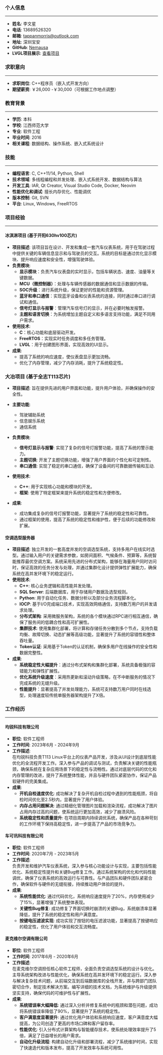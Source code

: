 ### 个人信息
--------------------------
- **姓名**: 李文星
- **电话**: 13689526320 
- **邮箱**: tappanmorris@outlook.com 
- **地址**: 深圳宝安
- **GitHub**: [Nemausa](https://github.com/Nemausa)
- **LVGL项目展示**: [查看项目](https://github.com/Nemausa/resume/blob/master/lvgl_project_introduction.md)

### 求职意向
--------------------------
- **求职岗位**: C++程序员（嵌入式开发方向）
- **期望薪资**: ￥26,000 -￥30,000（可根据工作地点调整）

### 教育背景
--------------------------
- **学历**: 本科
- **学校**: 江西师范大学
- **专业**: 软件工程
- **毕业时间**: 2016
- **相关课程**: 数据结构、操作系统、嵌入式系统设计

### 技能
--------------------------
- **编程语言**: C, C++11/14, Python, Shell
- **技术领域**: 多线程编程和并发处理、嵌入式系统开发、数据结构与算法
- **开发工具**: IAR, Qt Creator, Visual Studio Code, Docker, Neovim
- **性能优化和调试**: 擅长内存优化、性能调优
- **版本控制**: Git, SVN
- **平台**: Linux, Windows, FreeRTOS

### 项目经验
--------------------------

#### 冰淇淋项目 (基于开阳630hv100芯片)
- **项目描述**: 该项目旨在设计、开发和集成一套汽车仪表系统，用于在驾驶过程中提供关键的车辆信息显示和与驾驶员的交互。系统的目标是通过优化显示模块、提升响应速度和安全性，增强驾驶体验。
- **负责模块**:
  - **显示模块**：负责汽车仪表盘的实时显示，包括车辆状态、速度、油量等关键数据。
  - **MCU（微控制器）**：处理与车辆传感器的数据通信和显示数据的传输。
  - **SOC升级**：进行系统升级，保证更好的性能和资源管理。
  - **蓝牙和串口通信**：实现蓝牙设备和仪表系统的连接，同时通过串口进行调试和通信。
  - **信号灯显示与报警**：管理汽车信号灯的显示，并在必要时触发报警。
  - **主题和语言切换**：为系统增加主题自定义和多语言支持功能，满足不同用户需求。
- **使用技术**:
  - **C**：核心功能和底层驱动开发。
  - **FreeRTOS**：实现实时任务调度和多任务管理。
  - **LVGL**：用于创建图形界面，实现高效的UI显示。
- **成果**: 
  - 提高了系统的响应速度，使仪表盘显示更加流畅。
  - 优化了内存管理，减少了内存消耗，提升了系统稳定性。


### 大冶项目 (基于全志T113芯片)

- **项目描述**: 旨在提供先进的用户界面和功能，提升用户体验，并确保操作的安全性。

- **主要功能**:
  - 驾驶辅助系统
  - 信息娱乐系统
  - 通信系统

- **负责模块**:
  - **信号灯显示与报警**: 实现了复杂的信号灯报警功能，提高了系统的警示能力。
  - **主题切换**: 开发了主题切换功能，增强了用户界面的个性化和可定制性。
  - **串口通信**: 实现了稳定的串口通信，确保了设备间的可靠数据传输和互动.

- **使用技术**:
  - **C++**: 用于实现核心功能和模块的开发。
  - **框架**: 使用了特定框架来提升系统的稳定性和方便修改。

- **成果**:
  - 成功集成复杂的信号灯报警功能，显著提升了系统的稳定性和可靠性。
  - 通过框架的使用，提高了系统的稳定性和维护性，便于后续的功能修改和扩展。


#### 空调选型服务器
- **项目描述**: 独立开发的一套高度并发的空调选型系统，支持多用户在线实时选型。通过输入用户的关键需求参数，如房间面积、气候条件、预算等，系统智能推荐最优空调方案。系统采用先进的分布式架构，能够在海量用户同时访问时，保证高效的任务分发与处理，并通过集群化设计提供弹性扩展能力，确保系统在高并发环境下的稳定运行。
- **使用技术**:
  - **C++**: 核心业务逻辑和高性能并发处理。
  - **SQL Server**: 后端数据库，用于存储用户数据及选型规则。
  - **Python**: 用于自动化任务、数据分析以及部分业务流程脚本化。
  - **IOCP**: 基于I/O完成端口技术，实现高效网络通信，支持数万用户的并发请求处理。
  - **分布式架构**: 采用微服务架构，系统的各个模块通过RPC进行相互通信，确保了服务间的低耦合性和高可扩展性。
  - **集群技术**: 使用集群化部署，将计算和存储任务分散到多个节点，支持负载均衡、故障切换、动态扩展等高级功能，显著提升了系统的容错性和整体吞吐量。
  - **Token认证**: 采用基于Token的认证机制，确保多用户在线操作的安全性和数据完整性。
- **成果**:
  - **系统稳定性大幅提升**：通过分布式架构和集群化部署，系统具备极强的容错能力和弹性扩展性。
  - **优化系统升级速度**：采用热更新和滚动升级策略，在不中断服务的情况下完成系统的无缝升级。
  - **性能提升**：显著提高了并发处理能力，系统可支持数万用户同时在线选型，处理速度较传统单服务器架构提升了X倍。


### 工作经历
--------------------------

#### 均锐科技有限公司  
- **职位**: 软件工程师  
- **工作时间**: 2023年6月 - 2024年9月  
- **工作描述**:  
  在均锐科技负责T113 Linux平台上的仪表产品开发，涉及从UI设计到底层性能优化的全流程开发工作。深入参与产品的调试与测试，负责解决关键的性能瓶颈，确保系统在复杂应用场景下的稳定性与流畅性。通过对底层代码的优化和内存管理的改进，提升了系统整体性能，并且与硬件团队紧密协作，保证产品软硬件的完美集成。  
- **成果**:
  - **开机自检速度优化**: 成功解决了复杂开机自检过程中遇到的性能瓶颈，将自检时间优化至2.5秒内，显著提升了用户体验。
  - **内存占用问题解决**: 通过精细化管理图片加载和渲染流程，成功解决了图片占用内存过高的问题，使系统运行更加高效，减少了崩溃风险。
  - **系统稳定性和质量提升**: 在项目周期内持续调优系统，确保产品在各种苛刻的工作环境下保持高稳定性，进一步提高了产品的市场竞争力。


#### 车可讯科技有限公司  
- **职位**: 软件工程师  
- **工作时间**: 2020年7月 - 2023年5月  
- **工作描述**:  
  负责开发和维护汽车仪表系统，深入参与核心功能设计与实现，主要包括性能优化、系统稳定性提升和关键Bug修复工作。通过系统架构的优化和代码性能调优，确保了仪表系统的高效运行与可靠性。与产品团队和硬件团队紧密合作，确保软件与硬件的无缝衔接，持续推动用户体验的提升。
- **成果**:
  - **系统性能优化**: 通过代码优化，系统响应速度提升了20%，内存使用减少了15%，显著增强了系统整体表现。
  - **关键性Bug修复**: 成功修复了界面切换时崩溃的关键Bug，系统崩溃率显著降低，提升了系统的稳定性和用户满意度。
  - **按键电压滤波实现**: 成功实现了按钮的电压滤波功能，显著提高了按键响应的稳定性，优化了用户体验和交互流畅度。


#### 麦克维尔空调有限公司  
- **职位**: 软件工程师  
- **工作时间**: 2017年6月 - 2020年6月  
- **工作描述**:  
  在麦克维尔空调担任核心软件工程师，全面负责空调选型系统的设计与优化。主导系统架构改进与性能优化，确保系统在高并发环境下的稳定运行。深入参与解决复杂技术问题，从前端交互到后端数据库的全栈开发，并与跨部门团队密切合作，制定技术解决方案。编写详细的技术文档，为系统维护与升级提供坚实支持，确保代码的可维护性与扩展性。
- **成果**:
  - **系统错误率大幅降低**: 通过深入分析并修复系统中的瓶颈和潜在问题，成功将系统错误率降低了90%，显著提升了系统的稳定性。
  - **客户满意度显著提升**: 通过优化用户体验和系统响应速度，客户满意度大幅提高，为公司创造了更高的市场口碑和客户留存率。
  - **性能优化**: 引入分布式计算架构与智能缓存技术，使系统处理效率提升了5倍，满足了日益增长的用户需求。
  - **自动化升级流程**: 构建自动化升级和部署流程，减少了系统维护时间，实现了快速迭代和版本发布，提高了开发效率与系统可用性。


